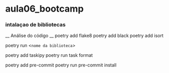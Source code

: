 # aula06_bootcamp


### intalaçao de bibliotecas

__ Análise do código __
poetry add flake8
poetry add black
poetry add isort

poetry run <`nome da biblioteca`>


poetry add taskipy
poetry run task format


poetry add pre-commit
poetry run pre-commit install
